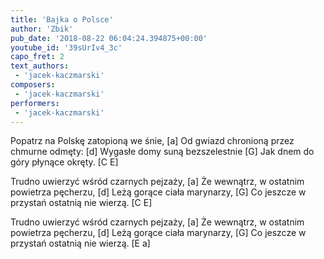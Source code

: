 ```yaml
---
title: 'Bajka o Polsce'
author: 'Zbik'
pub_date: '2018-08-22 06:04:24.394875+00:00'
youtube_id: '39sUrIv4_3c'
capo_fret: 2
text_authors:
 - 'jacek-kaczmarski'
composers:
 - 'jacek-kaczmarski'
performers:
 - 'jacek-kaczmarski'
---
```


Popatrz na Polskę zatopioną we śnie, [a]
Od gwiazd chronioną przez chmurne odmęty: [d]
Wygasłe domy suną bezszelestnie [G]
Jak dnem do góry płynące okręty. [C E]

Trudno uwierzyć wśród czarnych pejzaży, [a]
Że wewnątrz, w ostatnim powietrza pęcherzu, [d]
Leżą gorące ciała marynarzy, [G]
Co jeszcze w przystań ostatnią nie wierzą. [C E]

Trudno uwierzyć wśród czarnych pejzaży, [a]
Że wewnątrz, w ostatnim powietrza pęcherzu, [d]
Leżą gorące ciała marynarzy, [G]
Co jeszcze w przystań ostatnią nie wierzą. [E a]